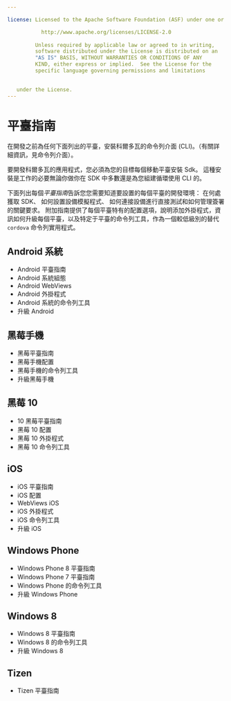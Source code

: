 ```yaml
---

license: Licensed to the Apache Software Foundation (ASF) under one or more contributor license agreements. See the NOTICE file distributed with this work for additional information regarding copyright ownership. The ASF licenses this file to you under the Apache License, Version 2.0 (the "License"); you may not use this file except in compliance with the License. You may obtain a copy of the License at

           http://www.apache.org/licenses/LICENSE-2.0
    
         Unless required by applicable law or agreed to in writing,
         software distributed under the License is distributed on an
         "AS IS" BASIS, WITHOUT WARRANTIES OR CONDITIONS OF ANY
         KIND, either express or implied.  See the License for the
         specific language governing permissions and limitations
    

   under the License.
---
```


# 平臺指南

在開發之前為任何下面列出的平臺，安裝科爾多瓦的命令列介面 (CLI)。（有關詳細資訊，見命令列介面）。

要開發科爾多瓦的應用程式，您必須為您的目標每個移動平臺安裝 Sdk。 這種安裝是工作的必要無論你做你在 SDK 中多數還是為您組建循環使用 CLI 的。

下面列出每個*平臺指南*告訴您您需要知道要設置的每個平臺的開發環境： 在何處獲取 SDK、 如何設置設備模擬程式、 如何連接設備進行直接測試和如何管理簽署的關鍵要求。 附加指南提供了每個平臺特有的配置選項，說明添加外掛程式，資訊如何升級每個平臺，以及特定于平臺的命令列工具，作為一個較低級別的替代 `cordova` 命令列實用程式。

## Android 系統

*   Android 平臺指南
*   Android 系統組態
*   Android WebViews
*   Android 外掛程式
*   Android 系統的命令列工具
*   升級 Android

## 黑莓手機

*   黑莓平臺指南
*   黑莓手機配置
*   黑莓手機的命令列工具
*   升級黑莓手機

## 黑莓 10

*   10 黑莓平臺指南
*   黑莓 10 配置
*   黑莓 10 外掛程式
*   黑莓 10 命令列工具

## iOS

*   iOS 平臺指南
*   iOS 配置
*   WebViews iOS
*   iOS 外掛程式
*   iOS 命令列工具
*   升級 iOS

## Windows Phone

*   Windows Phone 8 平臺指南
*   Windows Phone 7 平臺指南
*   Windows Phone 的命令列工具
*   升級 Windows Phone

## Windows 8

*   Windows 8 平臺指南
*   Windows 8 的命令列工具
*   升級 Windows 8

## Tizen

*   Tizen 平臺指南

<!--
## FirefoxOS

* FirefoxOS Configuration
-->